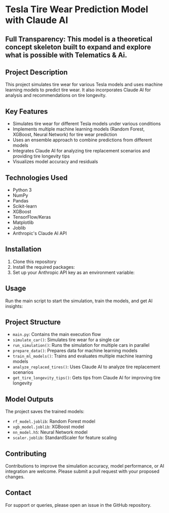 # Tesla Tire Wear Prediction Model with Claude AI

## Full Transparency: This model is a theoretical concept skeleton built to expand and explore what is possible with Telematics & Ai.

## Project Description
This project simulates tire wear for various Tesla models and uses machine learning models to predict tire wear. It also incorporates Claude AI for analysis and recommendations on tire longevity.

## Key Features
- Simulates tire wear for different Tesla models under various conditions
- Implements multiple machine learning models (Random Forest, XGBoost, Neural Network) for tire wear prediction
- Uses an ensemble approach to combine predictions from different models
- Integrates Claude AI for analyzing tire replacement scenarios and providing tire longevity tips
- Visualizes model accuracy and residuals

## Technologies Used
- Python 3
- NumPy
- Pandas
- Scikit-learn
- XGBoost
- TensorFlow/Keras
- Matplotlib
- Joblib
- Anthropic's Claude AI API

## Installation
1. Clone this repository
2. Install the required packages:
3. Set up your Anthropic API key as an environment variable:

## Usage
Run the main script to start the simulation, train the models, and get AI insights:

## Project Structure
- `main.py`: Contains the main execution flow
- `simulate_car()`: Simulates tire wear for a single car
- `run_simulation()`: Runs the simulation for multiple cars in parallel
- `prepare_data()`: Prepares data for machine learning models
- `train_ml_models()`: Trains and evaluates multiple machine learning models
- `analyze_replaced_tires()`: Uses Claude AI to analyze tire replacement scenarios
- `get_tire_longevity_tips()`: Gets tips from Claude AI for improving tire longevity

## Model Outputs
The project saves the trained models:
- `rf_model.joblib`: Random Forest model
- `xgb_model.joblib`: XGBoost model
- `nn_model.h5`: Neural Network model
- `scaler.joblib`: StandardScaler for feature scaling

## Contributing
Contributions to improve the simulation accuracy, model performance, or AI integration are welcome. Please submit a pull request with your proposed changes.

## Contact
For support or queries, please open an issue in the GitHub repository.
